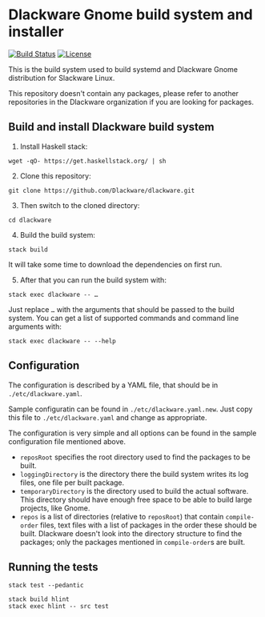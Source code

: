 # Dlackware Gnome build system and installer

[![Build Status](https://semaphoreci.com/api/v1/belka-ew/dlackware/branches/master/badge.svg)](https://semaphoreci.com/belka-ew/dlackware)
[![License](https://img.shields.io/badge/license-GPL--3.0-blue.svg)](https://choosealicense.com/licenses/gpl-3.0/)

This is the build system used to build systemd and Dlackware Gnome distribution
for Slackware Linux.

This repository doesn't contain any packages, please refer to another
repositories in the Dlackware organization if you are looking for packages.

## Build and install Dlackware build system

1. Install Haskell stack:

```shell
wget -qO- https://get.haskellstack.org/ | sh
```

2. Clone this repository:

```shell
git clone https://github.com/Dlackware/dlackware.git
```

3. Then switch to the cloned directory:

```shell
cd dlackware
```

4. Build the build system:

```shell
stack build
```

It will take some time to download the dependencies on first run.

5. After that you can run the build system with:

```shell
stack exec dlackware -- …
```

Just replace `…` with the arguments that should be passed to the build system.
You can get a list of supported commands and command line arguments with:

```shell
stack exec dlackware -- --help
```

## Configuration

The configuration is described by a YAML file, that should be in
`./etc/dlackware.yaml`.

Sample configuratin can be found in `./etc/dlackware.yaml.new`. Just copy this
file to `./etc/dlackware.yaml` and change as appropriate.

The configuration is very simple and all options can be found in the sample
configuration file mentioned above.

- `reposRoot` specifies the root directory used to find the packages to be
  built.
- `loggingDirectory` is the directory there the build system writes its log
  files, one file per built package.
- `temporaryDirectory` is the directory used to build the actual software. This
  directory should have enough free space to be able to build large projects,
  like Gnome.
- `repos` is a list of directories (relative to `reposRoot`) that contain
  `compile-order` files, text files with a list of packages in the order these
  should be built. Dlackware doesn't look into the directory structure to find
  the packages; only the packages mentioned in `compile-order`s are built.

## Running the tests

```shell
stack test --pedantic

stack build hlint
stack exec hlint -- src test
```
